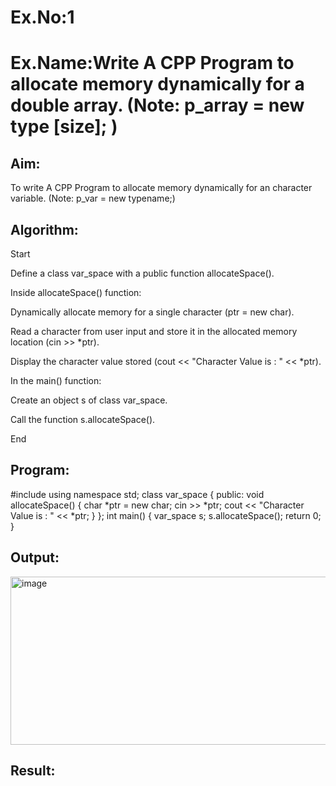 # Ex.No:1
# Ex.Name:Write A CPP Program to allocate memory dynamically for a double array. (Note: p_array = new type [size]; )
## Aim:
To write A CPP Program to allocate memory dynamically for an character variable. (Note: p_var = new typename;)


## Algorithm:
Start

Define a class var_space with a public function allocateSpace().

Inside allocateSpace() function:

Dynamically allocate memory for a single character (ptr = new char).

Read a character from user input and store it in the allocated memory location (cin >> *ptr).

Display the character value stored (cout << "Character Value is : " << *ptr).

In the main() function:

Create an object s of class var_space.

Call the function s.allocateSpace().

End




## Program:
#include <iostream>
using namespace std; 
class var_space
{
  public:
  void allocateSpace()
  {
    char *ptr = new char;
    cin >> *ptr;
    cout << "Character Value is : " << *ptr;
  }
};
int main()
{
   var_space s;
   s.allocateSpace();
   return 0;
}


## Output:
<img width="1329" height="269" alt="image" src="https://github.com/user-attachments/assets/e65c2d88-9b0f-49ef-9d15-b48c31fef6da" />



## Result:

